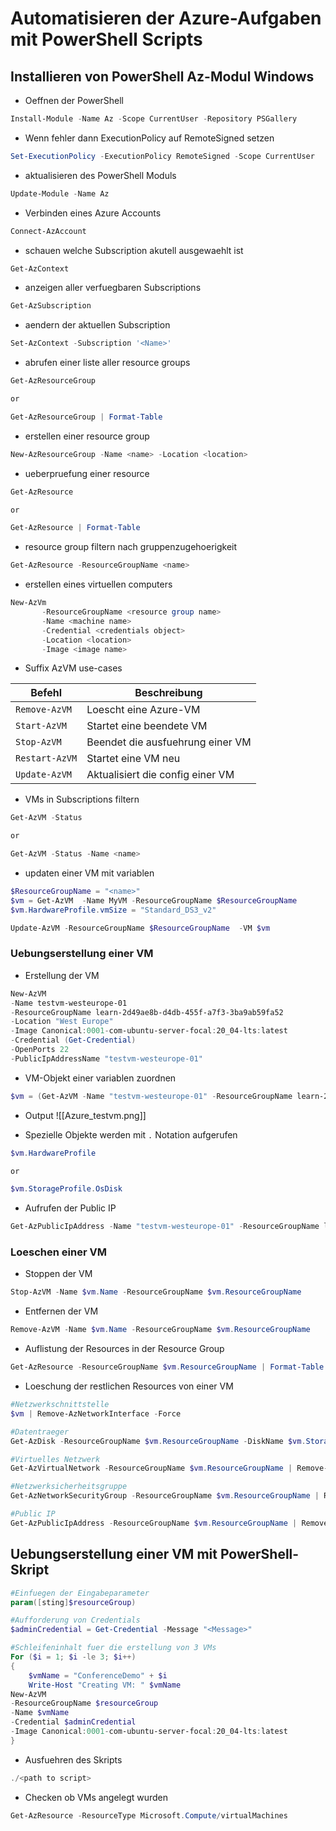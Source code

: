 # Automatisieren der Azure-Aufgaben mit PowerShell Scripts

## Installieren von PowerShell Az-Modul Windows

- Oeffnen der PowerShell 
```powershell
Install-Module -Name Az -Scope CurrentUser -Repository PSGallery
```

- Wenn fehler dann ExecutionPolicy auf RemoteSigned setzen
```powershell
Set-ExecutionPolicy -ExecutionPolicy RemoteSigned -Scope CurrentUser
```

- aktualisieren des PowerShell Moduls 
```powershell
Update-Module -Name Az
```

- Verbinden eines Azure Accounts
```powershell
Connect-AzAccount
```

- schauen welche Subscription akutell ausgewaehlt ist 
```powershell
Get-AzContext
```

- anzeigen aller verfuegbaren Subscriptions
```powershell
Get-AzSubscription
```

- aendern der aktuellen Subscription
```powershell
Set-AzContext -Subscription '<Name>'
```

- abrufen einer liste aller resource groups
```powershell
Get-AzResourceGroup

or 

Get-AzResourceGroup | Format-Table
```

- erstellen einer resource group
```powershell
New-AzResourceGroup -Name <name> -Location <location>
```

- ueberpruefung einer resource
```powershell
Get-AzResource

or 

Get-AzResource | Format-Table
```

- resource group filtern nach gruppenzugehoerigkeit
```powershell
Get-AzResource -ResourceGroupName <name>
```

- erstellen eines virtuellen computers
```powershell
New-AzVm
       -ResourceGroupName <resource group name>
       -Name <machine name>
       -Credential <credentials object>
       -Location <location>
       -Image <image name>
```

- Suffix AzVM use-cases

| Befehl         | Beschreibung                     |
| -------------- | -------------------------------- |
| `Remove-AzVM`  | Loescht eine Azure-VM            |
| `Start-AzVM`   | Startet eine beendete VM         |
| `Stop-AzVM`    | Beendet die ausfuehrung einer VM |
| `Restart-AzVM` | Startet eine VM neu              |
| `Update-AzVM`  | Aktualisiert die config einer VM |

- VMs in Subscriptions filtern
```powershell
Get-AzVM -Status

or 

Get-AzVM -Status -Name <name>
```

- updaten einer VM mit variablen
```powershell
$ResourceGroupName = "<name>"
$vm = Get-AzVM  -Name MyVM -ResourceGroupName $ResourceGroupName
$vm.HardwareProfile.vmSize = "Standard_DS3_v2"

Update-AzVM -ResourceGroupName $ResourceGroupName  -VM $vm
```

### Uebungserstellung einer VM 

- Erstellung der VM 
```powershell
New-AzVM 
-Name testvm-westeurope-01 
-ResourceGroupName learn-2d49ae8b-d4db-455f-a7f3-3ba9ab59fa52 
-Location "West Europe" 
-Image Canonical:0001-com-ubuntu-server-focal:20_04-lts:latest 
-Credential (Get-Credential) 
-OpenPorts 22 
-PublicIpAddressName "testvm-westeurope-01"
```

- VM-Objekt einer variablen zuordnen
```powershell
$vm = (Get-AzVM -Name "testvm-westeurope-01" -ResourceGroupName learn-2d49ae8b-d4db-455f-a7f3-3ba9ab59fa52)
```

- Output
![[Azure_testvm.png]]

- Spezielle Objekte werden mit `.` Notation aufgerufen
```powershell
$vm.HardwareProfile

or 

$vm.StorageProfile.OsDisk
```

- Aufrufen der Public IP
```powershell
Get-AzPublicIpAddress -Name "testvm-westeurope-01" -ResourceGroupName learn-2d49ae8b-d4db-455f-a7f3-3ba9ab59fa52
```

### Loeschen einer VM

- Stoppen der VM
```powershell
Stop-AzVM -Name $vm.Name -ResourceGroupName $vm.ResourceGroupName
```

- Entfernen der VM
```powershell
Remove-AzVM -Name $vm.Name -ResourceGroupName $vm.ResourceGroupName
```

- Auflistung der Resources in der Resource Group
```powershell
Get-AzResource -ResourceGroupName $vm.ResourceGroupName | Format-Table
```

- Loeschung der restlichen Resources von einer VM
```powershell
#Netzwerkschnittstelle
$vm | Remove-AzNetworkInterface -Force

#Datentraeger
Get-AzDisk -ResourceGroupName $vm.ResourceGroupName -DiskName $vm.StorageProfile.OSDisk.Name | Remove-AzDisk -Force

#Virtuelles Netzwerk
Get-AzVirtualNetwork -ResourceGroupName $vm.ResourceGroupName | Remove-AzVirtualNetwork -Force

#Netzwerksicherheitsgruppe
Get-AzNetworkSecurityGroup -ResourceGroupName $vm.ResourceGroupName | Remove-AzNetworkSecurityGroup -Force

#Public IP
Get-AzPublicIpAddress -ResourceGroupName $vm.ResourceGroupName | Remove-AzPublicIpAddress -Force
```

## Uebungserstellung einer VM mit PowerShell-Skript

```powershell
#Einfuegen der Eingabeparameter
param([sting]$resourceGroup)

#Aufforderung von Credentials
$adminCredential = Get-Credential -Message "<Message>"

#Schleifeninhalt fuer die erstellung von 3 VMs
For ($i = 1; $i -le 3; $i++)
{
	$vmName = "ConferenceDemo" + $i
    Write-Host "Creating VM: " $vmName
New-AzVM 
-ResourceGroupName $resourceGroup 
-Name $vmName 
-Credential $adminCredential 
-Image Canonical:0001-com-ubuntu-server-focal:20_04-lts:latest
}
```

- Ausfuehren des Skripts 
```powershell
./<path to script>
```

- Checken ob VMs angelegt wurden
```powershell
Get-AzResource -ResourceType Microsoft.Compute/virtualMachines
```
